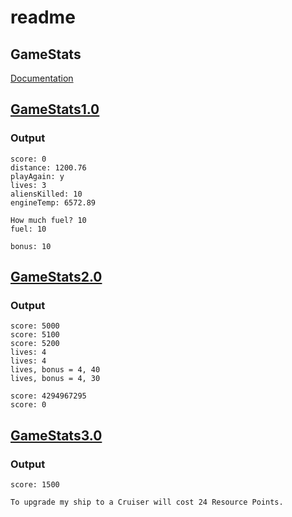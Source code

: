 # readme

## GameStats

[Documentation](https://github.com/PiSaucer/book-c-plus-plus/tree/569357054614b69475a73eff46aae33d4998bc5a/docs/Chapter1/GameStats/README.md)

## [GameStats1.0](https://github.com/PiSaucer/book-c-plus-plus/tree/569357054614b69475a73eff46aae33d4998bc5a/docs/Chapter1/GameStats/GameStats1.0)

### Output

```text
score: 0
distance: 1200.76
playAgain: y
lives: 3
aliensKilled: 10
engineTemp: 6572.89

How much fuel? 10
fuel: 10

bonus: 10
```

## [GameStats2.0](https://github.com/PiSaucer/book-c-plus-plus/tree/569357054614b69475a73eff46aae33d4998bc5a/docs/Chapter1/GameStats/GameStats2.0)

### Output

```text
score: 5000
score: 5100
score: 5200
lives: 4
lives: 4
lives, bonus = 4, 40
lives, bonus = 4, 30

score: 4294967295
score: 0
```

## [GameStats3.0](https://github.com/PiSaucer/book-c-plus-plus/tree/569357054614b69475a73eff46aae33d4998bc5a/docs/Chapter1/GameStats/GameStats3.0)

### Output

```text
score: 1500

To upgrade my ship to a Cruiser will cost 24 Resource Points.
```

